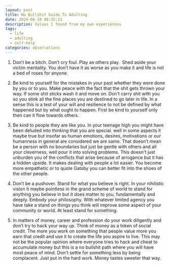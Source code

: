 ```yaml
---
layout: post
title: No Bullshit Guide To Adulting
date: 2024-08-19 00:32:13
description: Values I found from my own experiences
tags:
  - life
  - adulting
  - self-help
categories: observations
---
```


1. Don’t be a bitch. Don’t cry foul. Play as others play.  Shed aside your victim mentality. You don’t have it as worse as you make it and life is not a bed of roses for anyone.
   
2. Be kind to yourself for the mistakes in your past whether they were done by you or to you. Make peace with the fact that the shit gets thrown your way. If some shit sticks wash it and move on. Don’t carry shit with you so you stink all the fine places you are destined to go later in life. In a sense this is a test of your will and resilience to not be defined by what happened but by what ought to happen. First be kind to yourself only then can it flow towards others.
   
3. Be kind to people they are like you. In your teenage high you might have been deluded into thinking that you are special. well in some aspects it maybe true but insofar as human emotions, desires, motivations or our humanness in general are considered we are same. That doesn’t mean be a person with no boundaries but just be gentle with others and all your cleverness, well pour it into solving problems. This doesn't just unburden you of the conflicts that arise because of arrogance but it has a hidden upside. It makes dealing with people a lot easier. You become more empathetic or to quote Gatsby you can better fit into the shoes of the other people.
   
4. Don’t be a pushover. Stand for what you believe is right. In your nihilistic vision it maybe pointless in the grand scheme of world to stand for anything you believe in but it does matter to you, fundamentally and deeply. Embody your philosophy. With whatever limited agency you have take a stand on things you think will improve some aspect of your community or world. At least stand for something.
   
5. In matters of money, career and profession do your work diligently and don’t try to hack your way up. Think of money as a token of social credit. The more you work on something that people value more you earn that credit and use it to create the life you aspire to live. This may not be the popular opinion where everyone tries to hack and cheat to accumulate money but this is a no bullshit path where you will have most peace of mind. Don't settle for something less by being complacent. Just put in the hard work. Money tastes sweeter that way.